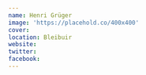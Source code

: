 ```yaml
---
name: Henri Grüger
image: 'https://placehold.co/400x400'
cover:
location: Bleibuir
website: 
twitter: 
facebook: 
---
```

